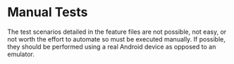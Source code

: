 # Manual Tests
The test scenarios detailed in the feature files are not possible, not easy, or not worth the effort
to automate so must be executed manually. If possible, they should be performed using a real Android
device as opposed to an emulator.
